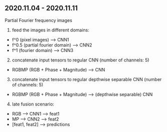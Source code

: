 ## 2020.11.04 - 2020.11.11

Partial Fourier frequency images

1. feed the images in different domains: 
 - f^0 (pixel images) --> CNN1 
 - f^0.5 (partial fourier domain) --> CNN2
 - f^1 (fourier domain) --> CNN3
 
2. concatenate input tensors to regular CNN (number of channels: 5)
 - RGBMP (RGB + Phase + Magnitude) --> CNN
 
3. concatenate input tensors to regular depthwise separable CNN (number of channels: 5)
 - RGBMP (RGB + Phase + Magnitude) --> (depthwise separable) CNN
 
4. late fusion scenario:
 - RGB --> CNN1 --> feat1
 - MP --> CNN2 --> feat2
 - [feat1, feat2] --> predictions
